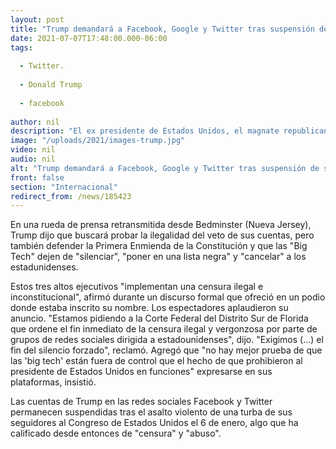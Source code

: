 ```yaml
---
layout: post
title: "Trump demandará a Facebook, Google y Twitter tras suspensión de su cuenta."
date: 2021-07-07T17:48:00.000-06:00
tags:
  
  - Twitter.
  
  - Donald Trump
  
  - facebook
  
author: nil
description: "El ex presidente de Estados Unidos, el magnate republicano Donald Trump, anunció hoy que interpondrá una demanda conjunta contra Facebook, Twitter y Google, intensificando su batalla por la presunta censura de la que asegura ser víctima por parte de los gigantes tecnológicos. "
image: "/uploads/2021/images-trump.jpg"
video: nil
audio: nil
alt: "Trump demandará a Facebook, Google y Twitter tras suspensión de su cuenta."
front: false
section: "Internacional"
redirect_from: /news/185423
---
```


 En una rueda de prensa retransmitida desde Bedminster (Nueva Jersey), Trump dijo que buscará probar la ilegalidad del veto de sus cuentas, pero también defender la Primera Enmienda de la Constitución y que las "Big Tech" dejen de "silenciar", "poner en una lista negra" y "cancelar" a los estadunidenses. 


Estos tres altos ejecutivos "implementan una censura ilegal e inconstitucional", afirmó durante un discurso formal que ofreció en un podio donde estaba inscrito su nombre.
Los espectadores aplaudieron su anuncio. "Estamos pidiendo a la Corte Federal del Distrito Sur de Florida que ordene el fin inmediato de la censura ilegal y vergonzosa por parte de grupos de redes sociales dirigida a estadounidenses", dijo. 
"Exigimos (...) el fin del silencio forzado", reclamó. Agregó que "no hay mejor prueba de que las 'big tech' están fuera de control que el hecho de que prohibieron al presidente de Estados Unidos en funciones" expresarse en sus plataformas, insistió. 

Las cuentas de Trump en las redes sociales Facebook y Twitter permanecen suspendidas tras el asalto violento de una turba de sus seguidores al Congreso de Estados Unidos el 6 de enero, algo que ha calificado desde entonces de "censura" y "abuso". 